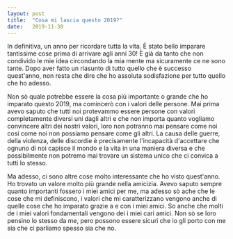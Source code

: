 ```yaml
---
layout: post
title:  "Cosa mi lascia questo 2019?"
date:   2019-11-30
---
```


In definitiva, un anno per ricordare tutta la vita. È stato bello imparare tantissime cose prima di arrivare agli anni 30!
È già da tanto che non condivido le mie idea circondando la mia mente ma sicuramente ce ne sono tante. Dopo aver fatto un 
riasunto di tutto quello che è successo quest'anno, non resta che dire che ho assoluta sodisfazione per tutto quello che ho 
adesso.

Non sò quale potrebbe essere la cosa più importante o grande che ho imparato questo 2019, ma comincerò con i valori delle persone.
Mai prima avevo saputo che tutti noi protevammo essere persone con valori completamente diversi uni dagli altri e che non importa
quanto vogliamo convincere altri dei nostri valori, loro non potranno mai pensare come noi cosi come noi non possiamo pensare come gli altri.
La causa delle guerre, della violenza, delle discordie è precisamente l'incapacità d'accettare che ognuno di noi capisce il mondo e la vita
in una maniera diversa e che possibilmente non potremo mai trovare un sistema unico che ci convica a tutti lo stesso. 

Ma adesso, ci sono altre cose molto interessante che ho visto quest'anno. Ho trovato un valore molto più grande nella amicizia. 
Avevo saputo sempre quanto importanti fossero i miei amici per me, ma adesso sò ache che le cose che mi definiscono, i valori che
mi caratterizzano vengono anche di quelle cose che ho imparato grazie a e con i miei amici. So anche che molti de i miei valori
fondamentali vengono dei i miei cari amici. Non sò se loro pensino lo stesso da me, pero possono essere sicuri che io gli porto
con me sia che ci parliamo spesso sia che no. 



